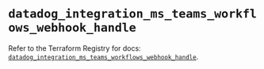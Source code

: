 # `datadog_integration_ms_teams_workflows_webhook_handle`

Refer to the Terraform Registry for docs: [`datadog_integration_ms_teams_workflows_webhook_handle`](https://registry.terraform.io/providers/datadog/datadog/3.70.0/docs/resources/integration_ms_teams_workflows_webhook_handle).

